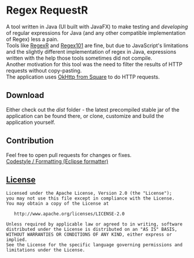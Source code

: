 Regex RequestR
==============

A tool written in Java (UI built with JavaFX) to make testing and _developing_ of regular expressions for Java (and any other compatible implementation of Regex) less a pain.  
Tools like [RegexR](https://regexr.com) and [Regex101](https://regex101.com/) are fine, but due to JavaScript's limitations and the slightly different implementation of regex in Java, expressions written with the help those tools sometimes did not compile.  
Another motivation for this tool was the need to filter the results of HTTP requests without copy-pasting.  
The application uses [OkHttp from Square](http://square.github.io/okhttp) to do HTTP requests.  

Download
--------

Either check out the _dist_ folder - the latest precompiled stable jar of the application can be found there, or clone, customize and build the application yourself.

Contribution
------------

Feel free to open pull requests for changes or fixes.  
[Codestyle / Formatting (Eclipse formatter)](https://github.com/google/styleguide/blob/gh-pages/eclipse-java-google-style.xml)

[License](../blob/master/license.md)
-------

    Licensed under the Apache License, Version 2.0 (the "License");
    you may not use this file except in compliance with the License.
    You may obtain a copy of the License at

       http://www.apache.org/licenses/LICENSE-2.0

    Unless required by applicable law or agreed to in writing, software
    distributed under the License is distributed on an "AS IS" BASIS,
    WITHOUT WARRANTIES OR CONDITIONS OF ANY KIND, either express or implied.
    See the License for the specific language governing permissions and
    limitations under the License.
